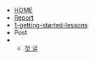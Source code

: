 <!-- docs/_sidebar.md -->


* [HOME](./)
* [Report](./report/report_tree.md)
* [1-getting-started-lessons](./1-getting-started-lessons/1-getting-started-lessons_tree.md)
* Post
* - [첫 글](first.md)
